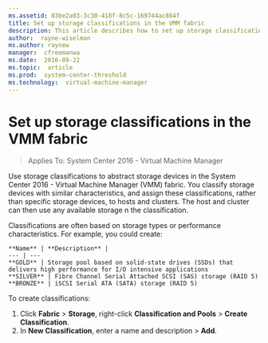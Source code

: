 ```yaml
---
ms.assetid: 03be2a03-3c30-418f-8c5c-169744ac864f
title: Set up storage classifications in the VMM fabric
description: This article describes how to set up storage classifications in the VMM fabric
author:  rayne-wiselman
ms.author: raynew
manager:  cfreemanwa
ms.date:  2016-09-22
ms.topic:  article
ms.prod:  system-center-threshold
ms.technology:  virtual-machine-manager
---
```

# Set up storage classifications in the VMM fabric

>Applies To: System Center 2016 - Virtual Machine Manager

Use storage classifications to abstract storage devices in the System Center 2016 - Virtual Machine Manager (VMM) fabric. You classify storage devices with similar characteristics, and assign these classifications, rather than specific storage devices, to hosts and clusters. The host and cluster can then use any available storage n the classification.

Classifications are often based on storage types or performance characteristics. For example, you could create:

    **Name** | **Description** |
    --- | ---
    **GOLD** | Storage pool based on solid-state drives (SSDs) that delivers high performance for I/O intensive applications
    **SILVER** | Fibre Channel Serial Attached SCSI (SAS) storage (RAID 5)
    **BRONZE** | iSCSI Serial ATA (SATA) storage (RAID 5)

To create classifications:

1.  Click **Fabric** > **Storage**, right-click **Classification and Pools** > **Create Classification**.
2.  In **New Classification**, enter a name and description > **Add**.
